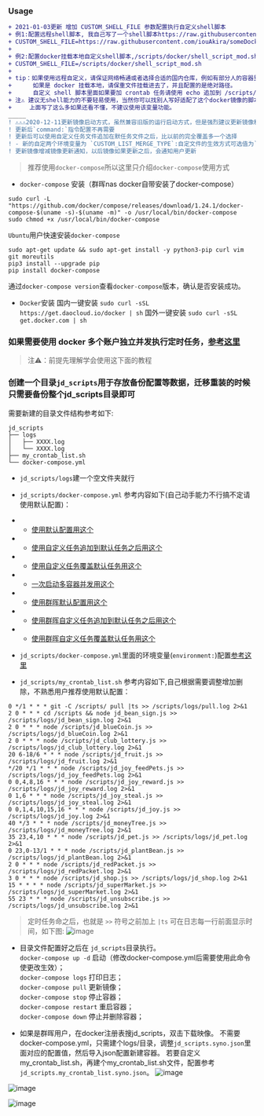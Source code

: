 ### Usage
```diff
+ 2021-01-03更新 增加 CUSTOM_SHELL_FILE 参数配置执行自定义shell脚本
+ 例1:配置远程shell脚本, 我自己写了一个shell脚本https://raw.githubusercontent.com/iouAkira/someDockerfile/master/jd_scripts/shell_script_mod.sh 内容很简单下载惊喜农场并添加定时任务
+ CUSTOM_SHELL_FILE=https://raw.githubusercontent.com/iouAkira/someDockerfile/master/jd_scripts/shell_script_mod.sh
+
+ 例2:配置docker挂载本地自定义shell脚本,/scripts/docker/shell_script_mod.sh 为你在docker-compose.yml里面挂载到容器里面绝对路径
+ CUSTOM_SHELL_FILE=/scripts/docker/shell_script_mod.sh
+
+ tip：如果使用远程自定义，请保证网络畅通或者选择合适的国内仓库，例如有部分人的容器里面就下载不到github的raw文件，那就可以把自己的自定义shell写在gitee上，或者换本地挂载
+      如果是 docker 挂载本地，请保重文件挂载进去了，并且配置的是绝对路径。
+      自定义 shell 脚本里面如果要加 crontab 任务请使用 echo 追加到 /scripts/docker/merged_list_file.sh 里面否者不生效
+ 注⚠️ 建议无shell能力的不要轻易使用，当然你可以找别人写好适配了这个docker镜像的脚本直接远程配置
+     上面写了这么多如果还看不懂，不建议使用该变量功能。
_____
! ⚠️⚠️⚠️2020-12-11更新镜像启动方式，虽然兼容旧版的运行启动方式，但是强烈建议更新镜像和配置后使用
! 更新后`command:`指令配置不再需要
! 更新后可以使用自定义任务文件追加在默任务文件之后，比以前的完全覆盖多一个选择
! - 新的自定两个环境变量为 `CUSTOM_LIST_MERGE_TYPE`:自定文件的生效方式可选值为`append`，`overwrite`默认为`append` ; `CUSTOM_LIST_FILE`: 自定义文件的名字
! 更新镜像增减镜像更新通知，以后镜像如果更新之后，会通知用户更新
```
> 推荐使用`docker-compose`所以这里只介绍`docker-compose`使用方式

- `docker-compose` 安装（群晖nas docker自带安装了docker-compose）
```
sudo curl -L "https://github.com/docker/compose/releases/download/1.24.1/docker-compose-$(uname -s)-$(uname -m)" -o /usr/local/bin/docker-compose
sudo chmod +x /usr/local/bin/docker-compose
```
`Ubuntu`用户快速安装`docker-compose`
```
sudo apt-get update && sudo apt-get install -y python3-pip curl vim git moreutils
pip3 install --upgrade pip
pip install docker-compose
```

通过`docker-compose version`查看`docker-compose`版本，确认是否安装成功。

- `Docker`安装 
国内一键安装 `sudo curl -sSL https://get.daocloud.io/docker | sh`
国外一键安装 `sudo curl -sSL get.docker.com | sh`

### 如果需要使用 docker 多个账户独立并发执行定时任务，[参考这里](https://github.com/iouAkira/scripts/blob/patch-1/docker/docker%E5%A4%9A%E8%B4%A6%E6%88%B7%E4%BD%BF%E7%94%A8%E7%8B%AC%E7%AB%8B%E5%AE%B9%E5%99%A8%E4%BD%BF%E7%94%A8%E8%AF%B4%E6%98%8E.md#%E4%BD%BF%E7%94%A8%E6%AD%A4%E6%96%B9%E5%BC%8F%E8%AF%B7%E5%85%88%E7%90%86%E8%A7%A3%E5%AD%A6%E4%BC%9A%E4%BD%BF%E7%94%A8docker%E5%8A%9E%E6%B3%95%E4%B8%80%E7%9A%84%E4%BD%BF%E7%94%A8%E6%96%B9%E5%BC%8F)  

> 注⚠️：前提先理解学会使用这下面的教程
### 创建一个目录`jd_scripts`用于存放备份配置等数据，迁移重装的时候只需要备份整个jd_scripts目录即可
需要新建的目录文件结构参考如下:
```
jd_scripts
├── logs
│   ├── XXXX.log
│   └── XXXX.log
├── my_crontab_list.sh
└── docker-compose.yml
```
- `jd_scripts/logs`建一个空文件夹就行
- `jd_scripts/docker-compose.yml` 参考内容如下(自己动手能力不行搞不定请使用默认配置)：
- - [使用默认配置用这个](./example/default.yml)
- - [使用自定义任务追加到默认任务之后用这个](./example/custom-append.yml)
- - [使用自定义任务覆盖默认任务用这个](./example/custom-overwrite.yml)
- - [一次启动多容器并发用这个](./example/multi.yml)
- - [使用群晖默认配置用这个](./example/jd_scripts.syno.json)
- - [使用群晖自定义任务追加到默认任务之后用这个](./example/jd_scripts.custom-append.syno.json)
- - [使用群晖自定义任务覆盖默认任务用这个](./example/jd_scripts.custom-overwrite.syno.json)
- `jd_scripts/docker-compose.yml`里面的环境变量(`environment:`)配置[参考这里](https://github.com/LXK9301/jd_scripts/blob/master/githubAction.md#%E4%B8%8B%E6%96%B9%E6%8F%90%E4%BE%9B%E4%BD%BF%E7%94%A8%E5%88%B0%E7%9A%84-secrets%E5%85%A8%E9%9B%86%E5%90%88)


- `jd_scripts/my_crontab_list.sh` 参考内容如下,自己根据需要调整增加删除，不熟悉用户推荐使用默认配置：

```shell
0 */1 * * * git -C /scripts/ pull |ts >> /scripts/logs/pull.log 2>&1
2 0 * * * cd /scripts && node jd_bean_sign.js >> /scripts/logs/jd_bean_sign.log 2>&1
2 0 * * * node /scripts/jd_blueCoin.js >> /scripts/logs/jd_blueCoin.log 2>&1
2 0 * * * node /scripts/jd_club_lottery.js >> /scripts/logs/jd_club_lottery.log 2>&1
20 6-18/6 * * * node /scripts/jd_fruit.js >> /scripts/logs/jd_fruit.log 2>&1
*/20 */1 * * * node /scripts/jd_joy_feedPets.js >> /scripts/logs/jd_joy_feedPets.log 2>&1
0 0,4,8,16 * * * node /scripts/jd_joy_reward.js >> /scripts/logs/jd_joy_reward.log 2>&1
0 1,6 * * * node /scripts/jd_joy_steal.js >> /scripts/logs/jd_joy_steal.log 2>&1
0 0,1,4,10,15,16 * * * node /scripts/jd_joy.js >> /scripts/logs/jd_joy.log 2>&1
40 */3 * * * node /scripts/jd_moneyTree.js >> /scripts/logs/jd_moneyTree.log 2>&1
35 23,4,10 * * * node /scripts/jd_pet.js >> /scripts/logs/jd_pet.log 2>&1
0 23,0-13/1 * * * node /scripts/jd_plantBean.js >> /scripts/logs/jd_plantBean.log 2>&1
2 0 * * * node /scripts/jd_redPacket.js >> /scripts/logs/jd_redPacket.log 2>&1
3 0 * * * node /scripts/jd_shop.js >> /scripts/logs/jd_shop.log 2>&1
15 * * * * node /scripts/jd_superMarket.js >> /scripts/logs/jd_superMarket.log 2>&1
55 23 * * * node /scripts/jd_unsubscribe.js >> /scripts/logs/jd_unsubscribe.log 2>&1
```
> 定时任务命之后，也就是 `>>` 符号之前加上 `|ts` 可在日志每一行前面显示时间，如下图:
> ![image](https://user-images.githubusercontent.com/6993269/99031839-09e04b00-25b3-11eb-8e47-0b6515a282bb.png)
- 目录文件配置好之后在 `jd_scripts`目录执行。  
 `docker-compose up -d` 启动（修改docker-compose.yml后需要使用此命令使更改生效）；  
 `docker-compose logs` 打印日志；  
 `docker-compose pull` 更新镜像；  
 `docker-compose stop` 停止容器；  
 `docker-compose restart` 重启容器；  
 `docker-compose down` 停止并删除容器；  
 
- 如果是群晖用户，在docker注册表搜jd_scripts，双击下载映像。
不需要docker-compose.yml，只需建个logs/目录，调整`jd_scripts.syno.json`里面对应的配置值，然后导入json配置新建容器。
若要自定义my_crontab_list.sh，再建个my_crontab_list.sh文件，配置参考`jd_scripts.my_crontab_list.syno.json`。
![image](https://user-images.githubusercontent.com/6993269/99024743-32ac1480-25a2-11eb-8c0f-3cb3be90d54c.png)

![image](https://user-images.githubusercontent.com/6993269/99024803-4ce5f280-25a2-11eb-9693-60e8910c182c.png)

![image](https://user-images.githubusercontent.com/6993269/99024832-6424e000-25a2-11eb-8e31-287771f42ad2.png)

